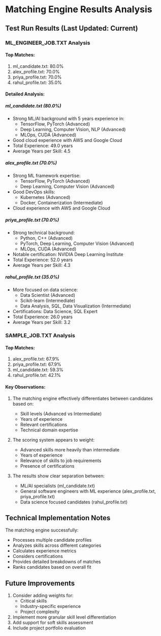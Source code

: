 # Matching Engine Results Analysis

## Test Run Results (Last Updated: Current)

### ML_ENGINEER_JOB.TXT Analysis

#### Top Matches:
1. ml_candidate.txt: 80.0%
2. alex_profile.txt: 70.0%
3. priya_profile.txt: 70.0%
4. rahul_profile.txt: 35.0%

#### Detailed Analysis:

##### ml_candidate.txt (80.0%)
- Strong ML/AI background with 5 years experience in:
  - TensorFlow, PyTorch (Advanced)
  - Deep Learning, Computer Vision, NLP (Advanced)
  - MLOps, CUDA (Advanced)
- Good cloud experience with AWS and Google Cloud
- Total Experience: 49.0 years
- Average Years per Skill: 4.5

##### alex_profile.txt (70.0%)
- Strong ML framework expertise:
  - TensorFlow, PyTorch (Advanced)
  - Deep Learning, Computer Vision (Advanced)
- Good DevOps skills:
  - Kubernetes (Advanced)
  - Docker, Containerization (Intermediate)
- Cloud experience with AWS and Google Cloud

##### priya_profile.txt (70.0%)
- Strong technical background:
  - Python, C++ (Advanced)
  - PyTorch, Deep Learning, Computer Vision (Advanced)
  - MLOps, CUDA (Advanced)
- Notable certification: NVIDIA Deep Learning Institute
- Total Experience: 52.0 years
- Average Years per Skill: 4.3

##### rahul_profile.txt (35.0%)
- More focused on data science:
  - Data Scientist (Advanced)
  - Scikit-learn (Intermediate)
  - Data Analysis, SQL, Data Visualization (Intermediate)
- Certifications: Data Science, SQL Expert
- Total Experience: 26.0 years
- Average Years per Skill: 3.2

### SAMPLE_JOB.TXT Analysis

#### Top Matches:
1. alex_profile.txt: 67.9%
2. priya_profile.txt: 67.9%
3. ml_candidate.txt: 59.3%
4. rahul_profile.txt: 42.1%

#### Key Observations:
1. The matching engine effectively differentiates between candidates based on:
   - Skill levels (Advanced vs Intermediate)
   - Years of experience
   - Relevant certifications
   - Technical domain expertise

2. The scoring system appears to weight:
   - Advanced skills more heavily than intermediate
   - Years of experience
   - Relevance of skills to job requirements
   - Presence of certifications

3. The results show clear separation between:
   - ML/AI specialists (ml_candidate.txt)
   - General software engineers with ML experience (alex_profile.txt, priya_profile.txt)
   - Data science focused candidates (rahul_profile.txt)

## Technical Implementation Notes

The matching engine successfully:
- Processes multiple candidate profiles
- Analyzes skills across different categories
- Calculates experience metrics
- Considers certifications
- Provides detailed breakdowns of matches
- Ranks candidates based on overall fit

## Future Improvements
1. Consider adding weights for:
   - Critical skills
   - Industry-specific experience
   - Project complexity
2. Implement more granular skill level differentiation
3. Add support for soft skills assessment
4. Include project portfolio evaluation 